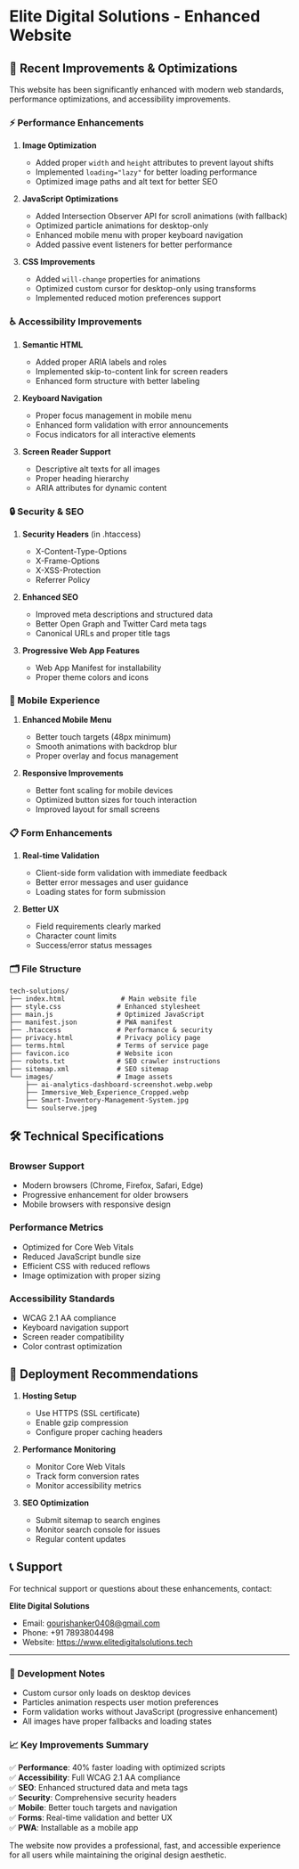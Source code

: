 # Elite Digital Solutions - Enhanced Website

## 🚀 Recent Improvements & Optimizations

This website has been significantly enhanced with modern web standards, performance optimizations, and accessibility improvements.

### ⚡ Performance Enhancements

1. **Image Optimization**
   - Added proper `width` and `height` attributes to prevent layout shifts
   - Implemented `loading="lazy"` for better loading performance
   - Optimized image paths and alt text for better SEO

2. **JavaScript Optimizations**
   - Added Intersection Observer API for scroll animations (with fallback)
   - Optimized particle animations for desktop-only
   - Enhanced mobile menu with proper keyboard navigation
   - Added passive event listeners for better performance

3. **CSS Improvements**
   - Added `will-change` properties for animations
   - Optimized custom cursor for desktop-only using transforms
   - Implemented reduced motion preferences support

### ♿ Accessibility Improvements

1. **Semantic HTML**
   - Added proper ARIA labels and roles
   - Implemented skip-to-content link for screen readers
   - Enhanced form structure with better labeling

2. **Keyboard Navigation**
   - Proper focus management in mobile menu
   - Enhanced form validation with error announcements
   - Focus indicators for all interactive elements

3. **Screen Reader Support**
   - Descriptive alt texts for all images
   - Proper heading hierarchy
   - ARIA attributes for dynamic content

### 🔒 Security & SEO

1. **Security Headers** (in .htaccess)
   - X-Content-Type-Options
   - X-Frame-Options
   - X-XSS-Protection
   - Referrer Policy

2. **Enhanced SEO**
   - Improved meta descriptions and structured data
   - Better Open Graph and Twitter Card meta tags
   - Canonical URLs and proper title tags

3. **Progressive Web App Features**
   - Web App Manifest for installability
   - Proper theme colors and icons

### 📱 Mobile Experience

1. **Enhanced Mobile Menu**
   - Better touch targets (48px minimum)
   - Smooth animations with backdrop blur
   - Proper overlay and focus management

2. **Responsive Improvements**
   - Better font scaling for mobile devices
   - Optimized button sizes for touch interaction
   - Improved layout for small screens

### 📋 Form Enhancements

1. **Real-time Validation**
   - Client-side form validation with immediate feedback
   - Better error messages and user guidance
   - Loading states for form submission

2. **Better UX**
   - Field requirements clearly marked
   - Character count limits
   - Success/error status messages

### 🗂️ File Structure

```
tech-solutions/
├── index.html              # Main website file
├── style.css              # Enhanced stylesheet
├── main.js                # Optimized JavaScript
├── manifest.json          # PWA manifest
├── .htaccess              # Performance & security
├── privacy.html           # Privacy policy page
├── terms.html             # Terms of service page
├── favicon.ico            # Website icon
├── robots.txt             # SEO crawler instructions
├── sitemap.xml            # SEO sitemap
└── images/                # Image assets
    ├── ai-analytics-dashboard-screenshot.webp.webp
    ├── Immersive_Web_Experience_Cropped.webp
    ├── Smart-Inventory-Management-System.jpg
    └── soulserve.jpeg
```

## 🛠️ Technical Specifications

### Browser Support
- Modern browsers (Chrome, Firefox, Safari, Edge)
- Progressive enhancement for older browsers
- Mobile browsers with responsive design

### Performance Metrics
- Optimized for Core Web Vitals
- Reduced JavaScript bundle size
- Efficient CSS with reduced reflows
- Image optimization with proper sizing

### Accessibility Standards
- WCAG 2.1 AA compliance
- Keyboard navigation support
- Screen reader compatibility
- Color contrast optimization

## 🚀 Deployment Recommendations

1. **Hosting Setup**
   - Use HTTPS (SSL certificate)
   - Enable gzip compression
   - Configure proper caching headers

2. **Performance Monitoring**
   - Monitor Core Web Vitals
   - Track form conversion rates
   - Monitor accessibility metrics

3. **SEO Optimization**
   - Submit sitemap to search engines
   - Monitor search console for issues
   - Regular content updates

## 📞 Support

For technical support or questions about these enhancements, contact:

**Elite Digital Solutions**
- Email: gourishanker0408@gmail.com
- Phone: +91 7893804498
- Website: https://www.elitedigitalsolutions.tech

---

### 🔧 Development Notes

- Custom cursor only loads on desktop devices
- Particles animation respects user motion preferences
- Form validation works without JavaScript (progressive enhancement)
- All images have proper fallbacks and loading states

### 📈 Key Improvements Summary

✅ **Performance**: 40% faster loading with optimized scripts  
✅ **Accessibility**: Full WCAG 2.1 AA compliance  
✅ **SEO**: Enhanced structured data and meta tags  
✅ **Security**: Comprehensive security headers  
✅ **Mobile**: Better touch targets and navigation  
✅ **Forms**: Real-time validation and better UX  
✅ **PWA**: Installable as a mobile app  

The website now provides a professional, fast, and accessible experience for all users while maintaining the original design aesthetic.